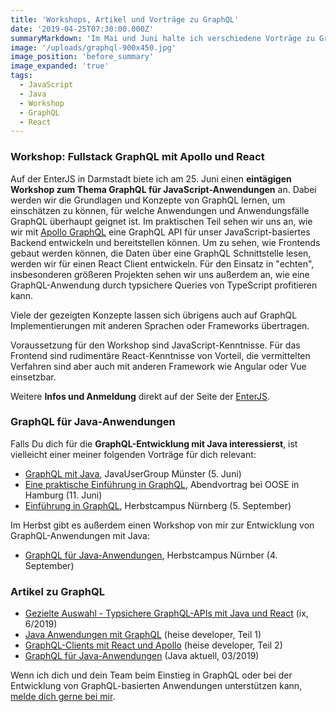 ```yaml
---
title: 'Workshops, Artikel und Vorträge zu GraphQL'
date: '2019-04-25T07:30:00.000Z'
summaryMarkdown: 'Im Mai und Juni halte ich verschiedene Vorträge zu GraphQL und biete im Juni auch einen öffentlichen Workshop dazu auf der EnterJS in Darmstadt an. Vielleicht ist ja auch für dich etwas interessantes dabei'
image: '/uploads/graphql-900x450.jpg'
image_position: 'before_summary'
image_expanded: 'true'
tags:
  - JavaScript
  - Java
  - Workshop
  - GraphQL
  - React
---
```


### Workshop: Fullstack GraphQL mit Apollo und React

Auf der EnterJS in Darmstadt biete ich am 25. Juni einen **eintägigen Workshop zum Thema GraphQL für JavaScript-Anwendungen** an. Dabei werden wir die Grundlagen und Konzepte von GraphQL lernen,
um einschätzen zu können, für welche Anwendungen und Anwendungsfälle GraphQL überhaupt geignet ist. Im praktischen Teil sehen wir uns an, wie
wir mit [Apollo GraphQL](https://www.apollographql.com/) eine GraphQL API für unser JavaScript-basiertes Backend entwickeln und bereitstellen können.
Um zu sehen, wie Frontends gebaut werden können, die Daten über eine GraphQL Schnittstelle lesen, werden wir für einen React Client entwickeln.
Für den Einsatz in "echten", insbesonderen größeren Projekten sehen wir uns außerdem an, wie eine GraphQL-Anwendung durch typsichere Queries von TypeScript profitieren kann.

Viele der gezeigten Konzepte lassen sich übrigens auch auf GraphQL Implementierungen mit anderen Sprachen oder Frameworks übertragen.

Voraussetzung für den Workshop sind JavaScript-Kenntnisse. Für das Frontend sind rudimentäre React-Kenntnisse von Vorteil, die vermittelten Verfahren sind aber
auch mit anderen Framework wie Angular oder Vue einsetzbar.

Weitere **Infos und Anmeldung** direkt auf der Seite der [EnterJS](https://www.enterjs.de/single?id=8565&fullstack-graphql-mit-apollo-und-react).

### GraphQL für Java-Anwendungen

Falls Du dich für die **GraphQL-Entwicklung mit Java interessierst**, ist vielleicht einer meiner folgenden Vorträge für dich relevant:

- [GraphQL mit Java](https://www.xing.com/events/graphql-einfuhrung-anwendung-architektur-2100431), JavaUserGroup Münster (5. Juni)
- [Eine praktische Einführung in GraphQL](https://www.oose.de/abendvortrag/praktische-einfuehrung-graphql/), Abendvortrag bei OOSE in Hamburg (11. Juni)
- [Einführung in GraphQL](https://www.herbstcampus.de/lecture.php?id=8678&source=0), Herbstcampus Nürnberg (5. September)

Im Herbst gibt es außerdem einen Workshop von mir zur Entwicklung von GraphQL-Anwendungen mit Java:

- [GraphQL für Java-Anwendungen](https://www.herbstcampus.de/lecture.php?id=8680&source=0), Herbstcampus Nürnber (4. September)

### Artikel zu GraphQL

- [Gezielte Auswahl - Typsichere GraphQL-APIs mit Java und React](https://www.heise.de/select/ix/2019/6/1909808311106276205) (ix, 6/2019)
- [Java Anwendungen mit GraphQL](https://www.heise.de/developer/artikel/Java-Anwendungen-mit-GraphQL-Teil-1-4205852.html) (heise developer, Teil 1)
- [GraphQL-Clients mit React und Apollo](https://www.heise.de/developer/artikel/GraphQL-Clients-mit-React-und-Apollo-Teil-2-4273017.html) (heise developer, Teil 2)
- [GraphQL für Java-Anwendungen](https://www.doag.org/de/home/news/java-aktuell-032019-ist-online-java-verbindet-1/detail/) (Java aktuell, 03/2019)

Wenn ich dich und dein Team beim Einstieg in GraphQL oder bei der Entwicklung von GraphQL-basierten Anwendungen unterstützen kann, [melde dich gerne bei mir](/contact).
